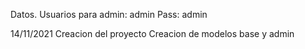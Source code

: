 Datos.
Usuarios para admin: admin
Pass: admin

14/11/2021
Creacion del proyecto
Creacion de modelos base y admin